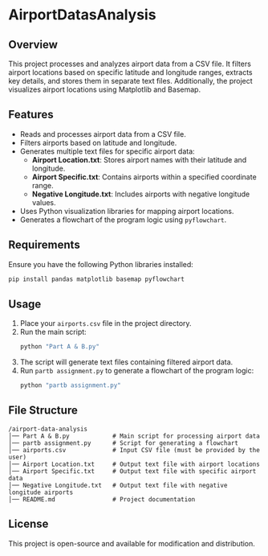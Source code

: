 # AirportDatasAnalysis

## Overview
This project processes and analyzes airport data from a CSV file. It filters airport locations based on specific latitude and longitude ranges, extracts key details, and stores them in separate text files. Additionally, the project visualizes airport locations using Matplotlib and Basemap.

## Features
- Reads and processes airport data from a CSV file.
- Filters airports based on latitude and longitude.
- Generates multiple text files for specific airport data:
  - **Airport Location.txt**: Stores airport names with their latitude and longitude.
  - **Airport Specific.txt**: Contains airports within a specified coordinate range.
  - **Negative Longitude.txt**: Includes airports with negative longitude values.
- Uses Python visualization libraries for mapping airport locations.
- Generates a flowchart of the program logic using `pyflowchart`.

## Requirements
Ensure you have the following Python libraries installed:
```sh
pip install pandas matplotlib basemap pyflowchart
```

## Usage
1. Place your `airports.csv` file in the project directory.
2. Run the main script:
   ```sh
   python "Part A & B.py"
   ```
3. The script will generate text files containing filtered airport data.
4. Run `partb assignment.py` to generate a flowchart of the program logic:
   ```sh
   python "partb assignment.py"
   ```

## File Structure
```
/airport-data-analysis
│── Part A & B.py            # Main script for processing airport data
│── partb assignment.py      # Script for generating a flowchart
│── airports.csv             # Input CSV file (must be provided by the user)
│── Airport Location.txt     # Output text file with airport locations
│── Airport Specific.txt     # Output text file with specific airport data
│── Negative Longitude.txt   # Output text file with negative longitude airports
│── README.md                # Project documentation
```

## License
This project is open-source and available for modification and distribution.

